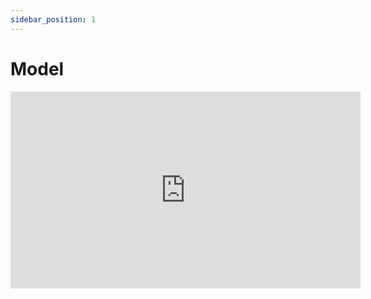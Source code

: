 ```yaml
---
sidebar_position: 1
---
```


# Model

<iframe width="560" height="315" src="https://www.youtube.com/embed/0D_Yvvh31dk" title="YouTube video player" frameborder="0" allow="accelerometer; autoplay; clipboard-write; encrypted-media; gyroscope; picture-in-picture" allowfullscreen></iframe>
